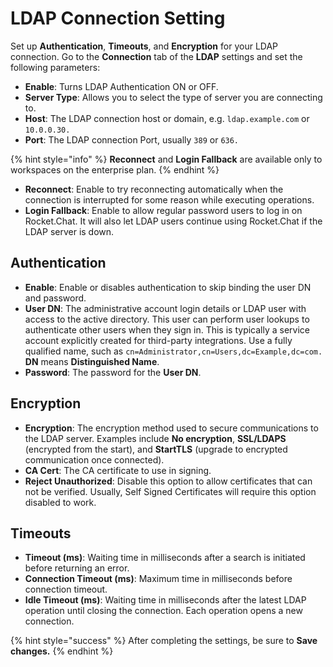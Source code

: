 # LDAP Connection Setting

Set up **Authentication**, **Timeouts**, and **Encryption** for your LDAP connection. Go to the **Connection** tab of the **LDAP** settings and set the following parameters:&#x20;

* **Enable**: Turns LDAP Authentication ON or OFF.
* **Server Type**: Allows you to select the type of server you are connecting to.
* **Host**: The LDAP connection host or domain, e.g. `ldap.example.com` or `10.0.0.30.`
* **Port**: The LDAP connection Port, usually `389` or `636.`

{% hint style="info" %}
**Reconnect** and **Login Fallback** are available only to workspaces on the enterprise plan.
{% endhint %}

* **Reconnect**: Enable to try reconnecting automatically when the connection is interrupted for some reason while executing operations.
* **Login Fallback**: Enable to allow regular password users to log in on Rocket.Chat. It will also let LDAP users continue using Rocket.Chat if the LDAP server is down.

## Authentication

* **Enable**: Enable or disables authentication to skip binding the user DN and password.
* **User DN**:  The administrative account login details or LDAP user with access to the active directory. This user can perform user lookups to authenticate other users when they sign in. This is typically a service account explicitly created for third-party integrations. Use a fully qualified name, such as `cn=Administrator,cn=Users,dc=Example,dc=com.` **DN** means **Distinguished Name**.
* **Password**: The password for the **User DN**.

## Encryption

* **Encryption**: The encryption method used to secure communications to the LDAP server. Examples include **No encryption**, **SSL/LDAPS** (encrypted from the start), and **StartTLS** (upgrade to encrypted communication once connected).&#x20;
* **CA Cert**: The CA certificate to use in signing.
* **Reject Unauthorized**: Disable this option to allow certificates that can not be verified. Usually, Self Signed Certificates will require this option disabled to work.

## Timeouts

* **Timeout (ms)**: Waiting time in milliseconds after a search is initiated before returning an error.
* **Connection Timeout (ms)**: Maximum time in milliseconds before connection timeout.
* **Idle Timeout (ms)**: Waiting time in milliseconds after the latest LDAP operation until closing the connection. Each operation opens a new connection.

{% hint style="success" %}
After completing the settings, be sure to **Save changes.**
{% endhint %}

